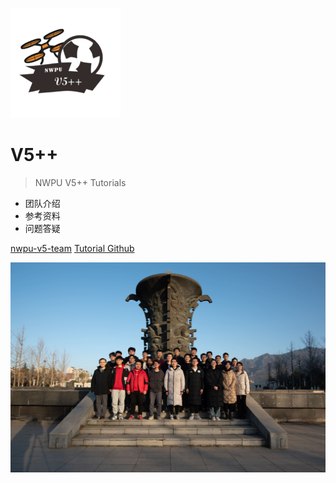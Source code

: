 <!-- _coverpage.md -->

![logo](resource/logo/V5++-logo-alpha.png)

# V5++

> NWPU V5++ Tutorials

- 团队介绍
- 参考资料
- 问题答疑

[nwpu-v5-team](https://github.com/nwpu-v5-team)
[Tutorial Github](https://github.com/npuv5pp/V5Tutorial)



![](resource/logo/V5.jpg)
